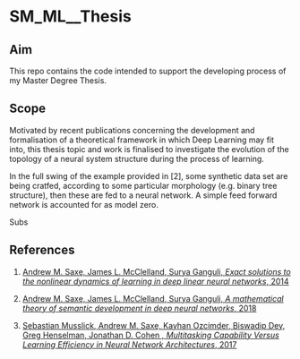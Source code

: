 # SM_ML__Thesis

## Aim
This repo contains the code intended to support the developing process of my Master Degree Thesis.

## Scope

Motivated by recent publications concerning the development and formalisation of a theoretical framework in which Deep Learning may fit into, this thesis topic and work is finalised to investigate the evolution of the topology of a neural system structure during the process of learning.

In the full swing of the example provided in [2], some synthetic data set are being cratfed, according to some particular morphology (e.g. binary tree structure), then these are fed to a neural network. A simple feed forward network is accounted for as model zero.

Subs


## References

1. [Andrew M. Saxe, James L. McClelland, Surya Ganguli, _Exact solutions to the nonlinear dynamics of learning in deep linear neural networks_, 2014](https://arxiv.org/abs/1312.6120 "arXiv")

2. [Andrew M. Saxe, James L. McClelland, Surya Ganguli, _A mathematical theory of semantic development in deep neural networks_, 2018](https://arxiv.org/abs/1810.10531 "arXiv")

3. [Sebastian Musslick, Andrew M. Saxe, Kayhan Ozcimder, Biswadip Dey, Greg Henselman, Jonathan D. Cohen , _Multitasking Capability Versus Learning Efficiency in Neural Network Architectures_, 2017](https://www.researchgate.net/publication/317019423_Multitasking_Capability_Versus_Learning_Efficiency_in_Neural_Network_Architectures "Research Gate")
